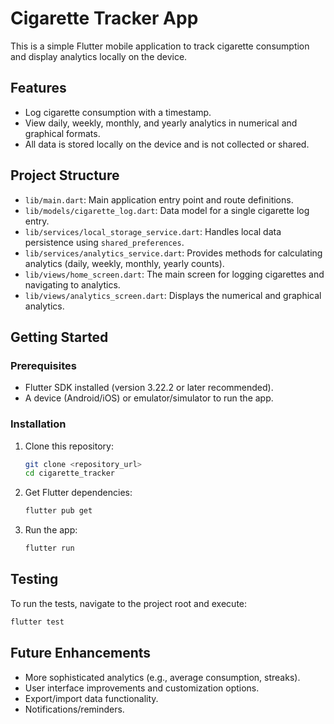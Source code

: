 # Cigarette Tracker App

This is a simple Flutter mobile application to track cigarette consumption and display analytics locally on the device.

## Features

- Log cigarette consumption with a timestamp.
- View daily, weekly, monthly, and yearly analytics in numerical and graphical formats.
- All data is stored locally on the device and is not collected or shared.

## Project Structure

- `lib/main.dart`: Main application entry point and route definitions.
- `lib/models/cigarette_log.dart`: Data model for a single cigarette log entry.
- `lib/services/local_storage_service.dart`: Handles local data persistence using `shared_preferences`.
- `lib/services/analytics_service.dart`: Provides methods for calculating analytics (daily, weekly, monthly, yearly counts).
- `lib/views/home_screen.dart`: The main screen for logging cigarettes and navigating to analytics.
- `lib/views/analytics_screen.dart`: Displays the numerical and graphical analytics.

## Getting Started

### Prerequisites

- Flutter SDK installed (version 3.22.2 or later recommended).
- A device (Android/iOS) or emulator/simulator to run the app.

### Installation

1. Clone this repository:
   ```bash
   git clone <repository_url>
   cd cigarette_tracker
   ```

2. Get Flutter dependencies:
   ```bash
   flutter pub get
   ```

3. Run the app:
   ```bash
   flutter run
   ```

## Testing

To run the tests, navigate to the project root and execute:

```bash
flutter test
```

## Future Enhancements

- More sophisticated analytics (e.g., average consumption, streaks).
- User interface improvements and customization options.
- Export/import data functionality.
- Notifications/reminders.


